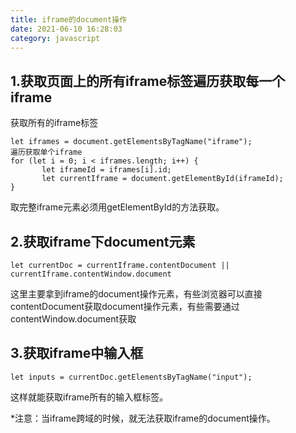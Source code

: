 ```yaml
---
title: iframe的document操作
date: 2021-06-10 16:28:03
category: javascript
---
```

## 1.获取页面上的所有iframe标签遍历获取每一个iframe
获取所有的iframe标签
```
let iframes = document.getElementsByTagName("iframe");
遍历获取单个iframe
for (let i = 0; i < iframes.length; i++) {
       let iframeId = iframes[i].id;
       let currentIframe = document.getElementById(iframeId);
}
```
取完整iframe元素必须用getElementById的方法获取。
## 2.获取iframe下document元素
```
let currentDoc = currentIframe.contentDocument || currentIframe.contentWindow.document  
```
这里主要拿到iframe的document操作元素，有些浏览器可以直接contentDocument获取document操作元素，有些需要通过contentWindow.document获取
## 3.获取iframe中输入框
```
let inputs = currentDoc.getElementsByTagName("input");
```
这样就能获取iframe所有的输入框标签。

*注意：当iframe跨域的时候，就无法获取iframe的document操作。
